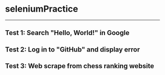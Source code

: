 # seleniumPractice
----------------------------------------
Test 1: Search "Hello, World!" in Google
----------------------------------------
Test 2: Log in to "GitHub" and display error
--------------------------------------------
Test 3: Web scrape from chess ranking website
---------------------------------------------
